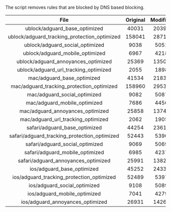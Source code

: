 The script removes rules that are blocked by DNS based blocking.


| File | Original | Modified |
|:----:|:-----:|:-----:|
| ublock/adguard_base_optimized | 40031 | 20391 |
| ublock/adguard_tracking_protection_optimized | 158041 | 28710 |
| ublock/adguard_social_optimized | 9038 | 5051 |
| ublock/adguard_mobile_optimized | 6967 | 4218 |
| ublock/adguard_annoyances_optimized | 25369 | 13501 |
| ublock/adguard_url_tracking_optimized | 2055 | 1898 |
| mac/adguard_base_optimized | 41534 | 21838 |
| mac/adguard_tracking_protection_optimized | 158960 | 29537 |
| mac/adguard_social_optimized | 9082 | 5087 |
| mac/adguard_mobile_optimized | 7686 | 4456 |
| mac/adguard_annoyances_optimized | 25858 | 13748 |
| mac/adguard_url_tracking_optimized | 2062 | 1905 |
| safari/adguard_base_optimized | 44254 | 23615 |
| safari/adguard_tracking_protection_optimized | 52443 | 5390 |
| safari/adguard_social_optimized | 9069 | 5069 |
| safari/adguard_mobile_optimized | 6985 | 4237 |
| safari/adguard_annoyances_optimized | 25991 | 13824 |
| ios/adguard_base_optimized | 45252 | 24337 |
| ios/adguard_tracking_protection_optimized | 52489 | 5397 |
| ios/adguard_social_optimized | 9108 | 5089 |
| ios/adguard_mobile_optimized | 7041 | 4279 |
| ios/adguard_annoyances_optimized | 26931 | 14267 |